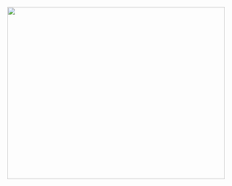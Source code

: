 <img  src="https://github.com/Muhammaad23/Flawers/static/main/flowers/src/img/flowers.jpg"
 alt='' width='100%' height='400'/>

